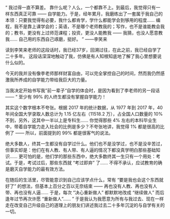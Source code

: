 “
我过得一直不算差。
靠什么呢？人么，一个都靠不上。到最后，我觉得只有一样东西真正可靠 —— 自学能力。于是，经年累月，我磨练出了一套属于我自己的本领：只要我觉得有必要，我什么都肯学，学什么都能学会到够用的程度…… 编程，我不是靠上课学会的；英语，不是哪个老师教我的；写作，也不是谁能教会我的；教书，更没有上过师范课程；投资，更没人能教我 —— 我猜，也没人愿意教我…… 自己用的东西自己琢磨，挺好。
”
——李笑来

读到李笑来老师的这段话时，我已经37岁，回溯过往，在此之前，我已经自学了二十多年。
这段话深深地触动了我，仿佛是有人知根知底地了解了我心里想要说什么似的。

今天的我并没有像李老师那样财富自由，可以完全掌控自己的时间，然而我仍然感激我所养成的自学能力带给我巨大的力量。

当我决定开始书写我”前一辈子“自学的体会时，是因为看到了李老师的另一段话——
“
至少有 99% 的人终生都没有掌握自学能力！

其实这个数字根本不夸张。根据 2017 年的统计数据，从 1977 年到 2017 年，40 年间全国大学录取人数总计为 1.15 亿左右（11518.2 万），占全国人口数量的 10% 不到，另外，这其中一半以上是专科生…… 你觉得那些 4% 左右的本科毕业生中，带着自学能力走入社会的比例是多少？不夸张地讲，我觉得 1% 都是很高的比例了 —— 所以，前面提到的 99% 都是很客气的说法。

绝大多数人，终其一生都没有自学过什么。他们也不是没学过，也不是没辛苦过，但事实却是：他们在有人教、有人带、有人逼的情况下都没真学明白那些基础知识…… 更可怕的是，他们学的那些东西中，绝大多数终其一生只有一个用处：考试。于是，考试过后，那些东西就 “考过即弃” 了…… 不得不承认，应试教育的确是磨灭自学能力的最有效方法。

在随后的生活里，尽管能意识到自己应该学点什么，常有 “要是我也会这个东西就好了” 的想法，但基本上百分之百以无奈结束 —— 再也没有人教、再也没有人带、再也没有人逼…… 于是，每次 “决心重新做人” 都默默地改成 “继续做人” 而后逢年过节再次许愿 “重新做人”……
”
于是我认为我愿意为所有与我过去、现在一样走在改变自己升级自己的道理上的朋友们讲述我过去二十多年沉淀的与自学有关的一切。
